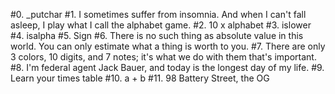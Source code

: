 #0. _putchar
#1. I sometimes suffer from insomnia. And when I can't fall asleep, I play what I call the alphabet game.
#2. 10 x alphabet
#3. islower
#4. isalpha
#5. Sign
#6. There is no such thing as absolute value in this world. You can only estimate what a thing is worth to you.
#7. There are only 3 colors, 10 digits, and 7 notes; it's what we do with them that's important.
#8. I'm federal agent Jack Bauer, and today is the longest day of my life.
#9. Learn your times table
#10. a + b
#11. 98 Battery Street, the OG
